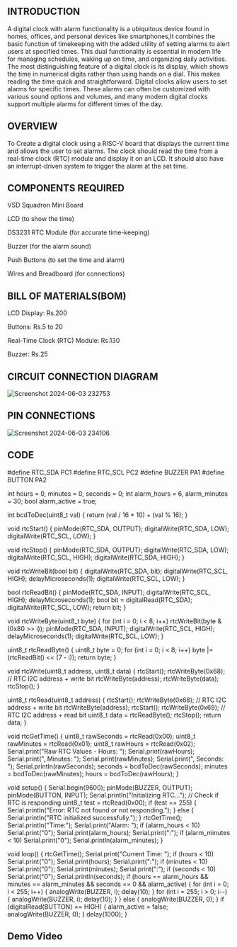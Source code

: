 ## INTRODUCTION


A digital clock with alarm functionality is a ubiquitous device found in homes, offices, and personal devices like smartphones,It combines the basic function of timekeeping with the added utility of setting alarms to alert users at specified times. 
This dual functionality is essential in modern life for managing schedules, waking up on time, and organizing daily activities.
The most distinguishing feature of a digital clock is its display, which shows the time in numerical digits rather than using hands on a dial. This makes reading the time quick and straightforward.
Digital clocks allow users to set alarms for specific times. These alarms can often be customized with various sound options and volumes, and many modern digital clocks support multiple alarms for different times of the day.


## OVERVIEW
To Create a digital clock using a RISC-V board that displays the current time and allows the user to set alarms. 
The clock should read the time from a real-time clock (RTC) module and display it on an LCD. 
It should also have an interrupt-driven system to trigger the alarm at the set time.

## COMPONENTS REQUIRED
VSD Squadron Mini Board

LCD (to show the time)

DS3231 RTC Module (for accurate time-keeping)

Buzzer (for the alarm sound)

Push Buttons (to set the time and alarm)


Wires and Breadboard (for connections)

## BILL OF MATERIALS(BOM)
LCD Display: Rs.200

Buttons: Rs.5 to 20

Real-Time Clock (RTC) Module: Rs.130

Buzzer: Rs.25

## CIRCUIT CONNECTION DIAGRAM


![Screenshot 2024-06-03 232753](https://github.com/Vigneshr2106/Digital-Clock-With-Alarm-Functionality/assets/165415082/b5050735-9f3d-4fb6-b048-f5f1cec12666)




## PIN CONNECTIONS

![Screenshot 2024-06-03 234106](https://github.com/Vigneshr2106/Digital-Clock-With-Alarm-Functionality/assets/165415082/6190bb20-322d-431a-b248-fc6108c0e7f5)



## CODE

#define RTC_SDA PC1
#define RTC_SCL PC2
#define BUZZER PA1
#define BUTTON PA2


int hours = 0, minutes = 0, seconds = 0;
int alarm_hours = 6, alarm_minutes = 30;
bool alarm_active = true;


int bcdToDec(uint8_t val) {
    return (val / 16 * 10) + (val % 16);
}

void rtcStart() {
    pinMode(RTC_SDA, OUTPUT);
    digitalWrite(RTC_SDA, LOW);
    digitalWrite(RTC_SCL, LOW);
}

void rtcStop() {
    pinMode(RTC_SDA, OUTPUT);
    digitalWrite(RTC_SDA, LOW);
    digitalWrite(RTC_SCL, HIGH);
    digitalWrite(RTC_SDA, HIGH);
}

void rtcWriteBit(bool bit) {
    digitalWrite(RTC_SDA, bit);
    digitalWrite(RTC_SCL, HIGH);
    delayMicroseconds(1);
    digitalWrite(RTC_SCL, LOW);
}

bool rtcReadBit() {
    pinMode(RTC_SDA, INPUT);
    digitalWrite(RTC_SCL, HIGH);
    delayMicroseconds(1);
    bool bit = digitalRead(RTC_SDA);
    digitalWrite(RTC_SCL, LOW);
    return bit;
}

void rtcWriteByte(uint8_t byte) {
    for (int i = 0; i < 8; i++) rtcWriteBit(byte & (0x80 >> i));
    pinMode(RTC_SDA, INPUT);
    digitalWrite(RTC_SCL, HIGH);
    delayMicroseconds(1);
    digitalWrite(RTC_SCL, LOW);
}

uint8_t rtcReadByte() {
    uint8_t byte = 0;
    for (int i = 0; i < 8; i++) byte |= (rtcReadBit() << (7 - i));
    return byte;
}

void rtcWrite(uint8_t address, uint8_t data) {
    rtcStart();
    rtcWriteByte(0x68); // RTC I2C address + write bit
    rtcWriteByte(address);
    rtcWriteByte(data);
    rtcStop();
}

uint8_t rtcRead(uint8_t address) {
    rtcStart();
    rtcWriteByte(0x68); // RTC I2C address + write bit
    rtcWriteByte(address);
    rtcStart();
    rtcWriteByte(0x69); // RTC I2C address + read bit
    uint8_t data = rtcReadByte();
    rtcStop();
    return data;
}

void rtcGetTime() {
    uint8_t rawSeconds = rtcRead(0x00);
    uint8_t rawMinutes = rtcRead(0x01);
    uint8_t rawHours = rtcRead(0x02);
    Serial.print("Raw RTC Values - Hours: ");
    Serial.print(rawHours);
    Serial.print(", Minutes: ");
    Serial.print(rawMinutes);
    Serial.print(", Seconds: ");
    Serial.println(rawSeconds);
    seconds = bcdToDec(rawSeconds);
    minutes = bcdToDec(rawMinutes);
    hours = bcdToDec(rawHours);
}

void setup() {
    Serial.begin(9600);
    pinMode(BUZZER, OUTPUT);
    pinMode(BUTTON, INPUT);
Serial.println("Initializing RTC...");
// Check if RTC is responding
    uint8_t test = rtcRead(0x00);
    if (test == 255) {
        Serial.println("Error: RTC not found or not responding.");
    } else {
        Serial.println("RTC initialized successfully.");
    }
    rtcGetTime();
    Serial.println("Time:");
    Serial.print("Alarm: ");
    if (alarm_hours < 10) Serial.print("0");
    Serial.print(alarm_hours);
    Serial.print(":");
    if (alarm_minutes < 10) Serial.print("0");
    Serial.println(alarm_minutes);
}

void loop() {
    rtcGetTime();
    Serial.print("Current Time: ");
    if (hours < 10) Serial.print("0");
    Serial.print(hours);
    Serial.print(":");
    if (minutes < 10) Serial.print("0");
    Serial.print(minutes);
    Serial.print(":");
    if (seconds < 10) Serial.print("0");
    Serial.println(seconds);
if (hours == alarm_hours && minutes == alarm_minutes && seconds == 0 && alarm_active) {
        for (int i = 0; i < 255; i++) {
            analogWrite(BUZZER, i);
            delay(10);
        }
        for (int i = 255; i > 0; i--) {
            analogWrite(BUZZER, i);
            delay(10);
        }
    } else {
        analogWrite(BUZZER, 0);
    }
    if (digitalRead(BUTTON) == HIGH) {
        alarm_active = false;
        analogWrite(BUZZER, 0);
    }
    delay(1000);
}



## Demo Video



